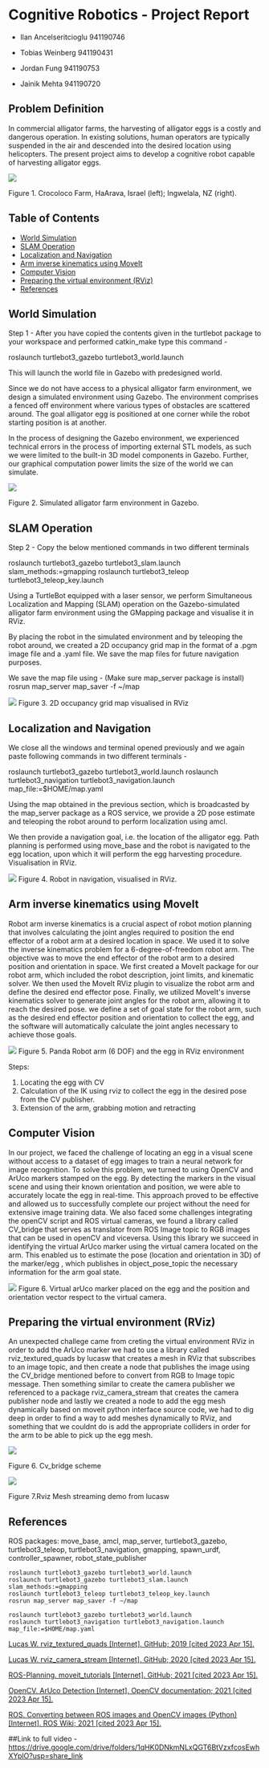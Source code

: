 # Cognitive Robotics - Project Report

- Ilan Ancelseritcioglu 941190746

- Tobias Weinberg 941190431

- Jordan Fung 941190753

- Jainik Mehta 941190720


## Problem Definition
In commercial alligator farms, the harvesting of alligator eggs is a costly and dangerous operation. In existing solutions, human operators are typically suspended in the air and descended into the desired location using helicopters. The present project aims to develop a cognitive robot capable of harvesting alligator eggs. 

<img src="images/figure1.png"  >

Figure 1. Crocoloco Farm, HaArava, Israel (left); Ingwelala, NZ (right).
## Table of Contents
- [World Simulation](#world-simulation)
- [SLAM Operation](#slam-operation)
- [Localization and Navigation](#localization-and-navigation)
- [Arm inverse kinematics using MoveIt](#arm-inverse-kinematics-using-moveit)
- [Computer Vision](#computer-vision)
- [Preparing the virtual environment (RViz)](#preparing-the-virtual-environment-rviz)
- [References](#references)

## World Simulation

Step 1 - After you have copied the contents given in the turtlebot package to your workspace and performed catkin_make type this command -

roslaunch turtlebot3_gazebo turtlebot3_world.launch

This will launch the world file in Gazebo with predesigned world.

Since we do not have access to a physical alligator farm environment, we design a simulated environment using Gazebo. The environment comprises a fenced off environment where various types of obstacles are scattered around. The goal alligator egg is positioned at one corner while the robot starting position is at another. 

In the process of designing the Gazebo environment, we experienced technical errors in the process of importing external STL models, as such we were limited to the built-in 3D model components in Gazebo. Further, our graphical computation power limits the size of the world we can simulate. 

<img src="images/figure2.png"  >

Figure 2. Simulated alligator farm environment in Gazebo.
## SLAM Operation

Step 2 - Copy the below mentioned commands in two different terminals

roslaunch turtlebot3_gazebo turtlebot3_slam.launch slam_methods:=gmapping
roslaunch turtlebot3_teleop turtlebot3_teleop_key.launch 

Using a TurtleBot equipped with a laser sensor, we perform Simultaneous Localization and Mapping (SLAM) operation on the Gazebo-simulated alligator farm environment using the GMapping package and visualise it in RViz.

By placing the robot in the simulated environment and by teleoping the robot around, we created a 2D occupancy grid map in the format of a .pgm image file and a .yaml file. We save the map files for future navigation purposes. 

We save the map file using - (Make sure map_server package is install)
rosrun map_server map_saver -f ~/map

<img src="images/figure3.png"  >
Figure 3. 2D occupancy grid map visualised in RViz

## Localization and Navigation

We close all the windows and terminal opened previously and we again paste following commands in two different terminals -

roslaunch turtlebot3_gazebo turtlebot3_world.launch
roslaunch turtlebot3_navigation turtlebot3_navigation.launch map_file:=$HOME/map.yaml

Using the map obtained in the previous section, which is broadcasted by the map_server package as a ROS service, we provide a 2D pose estimate and teleoping the robot around to perform localization using amcl. 

We then provide a navigation goal, i.e. the location of the alligator egg. Path planning is performed using move_base and the robot is navigated to the egg location, upon which it will perform the egg harvesting procedure. Visualisation in RViz.

<img src="images/figure4.png"  >
Figure 4. Robot in navigation, visualised in RViz.

## Arm inverse kinematics using MoveIt
Robot arm inverse kinematics is a crucial aspect of robot motion planning that involves calculating the joint angles required to position the end effector of a robot arm at a desired location in space. We used it to solve the inverse kinematics problem for a 6-degree-of-freedom robot arm. The objective was to move the end effector of the robot arm to a desired position and orientation in space. We first created a MoveIt package for our robot arm, which included the robot description, joint limits, and kinematic solver. We then used the MoveIt RViz plugin to visualize the robot arm and define the desired end effector pose. Finally, we utilized MoveIt's inverse kinematics solver to generate joint angles for the robot arm, allowing it to reach the desired pose.  we define a set of goal state for the robot arm, such as the desired end effector position and orientation to collect the egg, and the software will automatically calculate the joint angles necessary to achieve those goals. 

<img src="images/figure5.jpeg"  >
Figure 5. Panda Robot arm (6 DOF) and the egg in RViz environment


Steps: 
1. Locating the egg with CV
2. Calculation of the IK using rviz to collect the egg in the desired pose from the CV publisher.
3. Extension of the arm, grabbing motion and retracting


## Computer Vision
In our project, we faced the challenge of locating an egg in a visual scene without access to a dataset of egg images to train a neural network for image recognition. To solve this problem, we turned to using OpenCV and ArUco markers stamped on the egg. By detecting the markers in the visual scene and using their known orientation and position, we were able to accurately locate the egg in real-time. This approach proved to be effective and allowed us to successfully complete our project without the need for extensive image training data. We also faced some challenges integrating the openCV script and ROS virtual cameras, we found a library called CV_bridge that serves as translator from ROS Image topic to RGB images that can be used in openCV and viceversa. Using this library we succeed in identifying the virtual ArUco marker using the virtual camera located on the arm. This enabled us to estimate the pose (location and orientation in 3D) of the marker/egg , which publishes in object_pose_topic the necessary information for the arm goal state.



<img src="images/figure6.jpeg"  >
Figure 6. Virtual arUco marker placed on the egg and the position and orientation vector respect to the virtual camera.

## Preparing the virtual environment (RViz)
An unexpected challege came from creting the virtual environment RViz in order to add the ArUco marker we had to use a library called rviz_textured_quads by lucasw that creates a mesh in RViz that subscribes to an image topic, and then create a node that publishes the image using the CV_bridge mentioned before to convert from RGB to Image topic message. Then something similar to create the camera publisher we referenced to a package  rviz_camera_stream that creates the camera publisher node and lastly we created a node to add the egg mesh dynamically based on moveit python interface source code, we had to dig deep in order to find a way to add meshes dynamically to RViz, and something that we couldnt do is add the appropriate colliders in order for the arm to be able to pick up the egg mesh.

<img src="images/figure7.jpeg"  >

Figure 6. Cv_bridge scheme

![](https://github.com/tobiwg/cogrob_project_v2/blob/main/images/rviz_demo.gif)


Figure 7.Rviz Mesh streaming demo from lucasw
## References
ROS packages: move_base, amcl, map_server, turtlebot3_gazebo, turtlebot3_teleop, turtlebot3_navigation, gmapping, spawn_urdf, controller_spawner, robot_state_publisher
```
roslaunch turtlebot3_gazebo turtlebot3_world.launch
roslaunch turtlebot3_gazebo turtlebot3_slam.launch slam_methods:=gmapping
roslaunch turtlebot3_teleop turtlebot3_teleop_key.launch 
rosrun map_server map_saver -f ~/map

roslaunch turtlebot3_gazebo turtlebot3_world.launch
roslaunch turtlebot3_navigation turtlebot3_navigation.launch map_file:=$HOME/map.yaml
```
[Lucas W. rviz_textured_quads [Internet]. GitHub; 2019 [cited 2023 Apr 15].](https://github.com/lucasw/rviz_textured_quads)

[Lucas W. rviz_camera_stream [Internet]. GitHub; 2020 [cited 2023 Apr 15].](https://github.com/lucasw/rviz_camera_stream)

[ROS-Planning. moveit_tutorials [Internet]. GitHub; 2021 [cited 2023 Apr 15].](https://github.com/ros-planning/moveit_tutorials/tree/master/doc/move_group_python_interface)

[OpenCV. ArUco Detection [Internet]. OpenCV documentation; 2021 [cited 2023 Apr 15].](https://docs.opencv.org/4.x/d5/dae/tutorial_aruco_detection.html)

[ROS. Converting between ROS images and OpenCV images (Python) [Internet]. ROS Wiki; 2021 [cited 2023 Apr 15].](http://wiki.ros.org/cv_bridge/Tutorials/ConvertingBetweenROSImagesAndOpenCVImagesPython)

##Link to full video -https://drive.google.com/drive/folders/1qHK0DNkmNLxQGT6BtVzxfcosEwhXYplO?usp=share_link 


